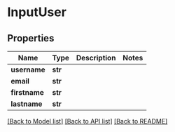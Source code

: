 # InputUser

## Properties
Name | Type | Description | Notes
------------ | ------------- | ------------- | -------------
**username** | **str** |  | 
**email** | **str** |  | 
**firstname** | **str** |  | 
**lastname** | **str** |  | 

[[Back to Model list]](../README.md#documentation-for-models) [[Back to API list]](../README.md#documentation-for-api-endpoints) [[Back to README]](../README.md)


